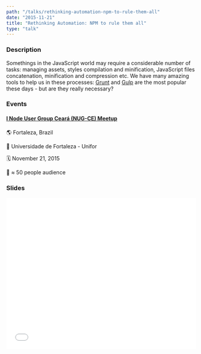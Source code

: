 ```yaml
---
path: "/talks/rethinking-automation-npm-to-rule-them-all"
date: "2015-11-21"
title: "Rethinking Automation: NPM to rule them all"
type: "talk"
---
```


### Description

Somethings in the JavaScript world may require a considerable number of tasks: managing assets, styles compilation and minification, JavaScript files concatenation, minification and compression etc. We have many amazing tools to help us in these processes: [Grunt](http://gruntjs.com/) and [Gulp](http://gulpjs.com/) are the most popular these days - but are they really necessary?

### Events

#### [I Node User Group Ceará (NUG-CE) Meetup](http://nug-ce.org/)

🌎 Fortaleza, Brazil

📍 Universidade de Fortaleza - Unifor

🗓️ November 21, 2015

👥 ≈ 50 people audience

### Slides

<div style="left: 0; width: 100%; height: 0; position: relative; padding-bottom: 79.5798%;"><iframe src="//speakerdeck.com/player/125911048dc349b4890898a37118c2e6" style="border: 0; top: 0; left: 0; width: 100%; height: 100%; position: absolute;" allowfullscreen scrolling="no"></iframe></div>
